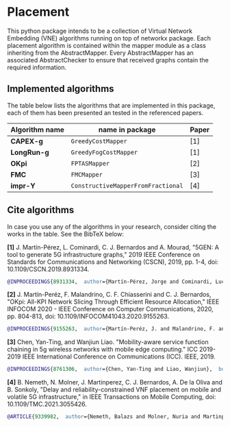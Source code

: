 # Placement
This python package intends to be a collection of Virtual Network Embedding (VNE)
algorithms running on top of networkx package. Each placement
algorithm is contained within the mapper module as a class inheriting from the
AbstractMapper. Every AbstractMapper has an associated AbstractChecker to
ensure that received graphs contain the required information.


## Implemented algorithms
The table below lists the algorithms that are implemented
in this package, each of them has been presented an tested
in the referenced papers.


| Algorithm name | name in package | Paper |
|--------------------------|-------|------------------------|
| **CAPEX-g** | `GreedyCostMapper`         | [1] |
| **LongRun-g** | `GreedyFogCostMapper`      | [1] |
| **OKpi** |   `FPTASMapper`             | [2] |
| **FMC**  |   `FMCMapper`               | [3] |
| **impr-Υ** | `ConstructiveMapperFromFractional` | [4] |



## Cite algorithms

In case you use any of the algorithms in your
research, consider citing the works in the table.
See the BibTeX below:


**[1]** J. Martín-Pérez, L. Cominardi, C. J. Bernardos and A. Mourad, "5GEN: A tool to generate 5G infrastructure graphs," 2019 IEEE Conference on Standards for Communications and Networking (CSCN), 2019, pp. 1-4, doi: 10.1109/CSCN.2019.8931334.
```bibtex
@INPROCEEDINGS{8931334,  author={Martín-Pérez, Jorge and Cominardi, Luca and Bernardos, Carlos J. and Mourad, Alain},  booktitle={2019 IEEE Conference on Standards for Communications and Networking (CSCN)},   title={5GEN: A tool to generate 5G infrastructure graphs},   year={2019},  volume={},  number={},  pages={1-4},  doi={10.1109/CSCN.2019.8931334}}
```

**[2]** J. Martín-Peréz, F. Malandrino, C. F. Chiasserini and C. J. Bernardos, "OKpi: All-KPI Network Slicing Through Efficient Resource Allocation," IEEE INFOCOM 2020 - IEEE Conference on Computer Communications, 2020, pp. 804-813, doi: 10.1109/INFOCOM41043.2020.9155263.
```bibtex
@INPROCEEDINGS{9155263,  author={Martín-Peréz, J. and Malandrino, F. and Chiasserini, C. F. and Bernardos, C. J.},  booktitle={IEEE INFOCOM 2020 - IEEE Conference on Computer Communications},   title={OKpi: All-KPI Network Slicing Through Efficient Resource Allocation},   year={2020},  volume={},  number={},  pages={804-813},  doi={10.1109/INFOCOM41043.2020.9155263}}
```

**[3]** Chen, Yan-Ting, and Wanjiun Liao. "Mobility-aware service function chaining in 5g wireless networks with mobile edge computing." ICC 2019-2019 IEEE International Conference on Communications (ICC). IEEE, 2019.
```bibtex
@INPROCEEDINGS{8761306,  author={Chen, Yan-Ting and Liao, Wanjiun},  booktitle={ICC 2019 - 2019 IEEE International Conference on Communications (ICC)},   title={Mobility-Aware Service Function Chaining in 5G Wireless Networks with Mobile Edge Computing},   year={2019},  volume={},  number={},  pages={1-6},  doi={10.1109/ICC.2019.8761306}}
```

**[4]** B. Nemeth, N. Molner, J. Martinperez, C. J. Bernardos, A. De la Oliva and B. Sonkoly, "Delay and reliability-constrained VNF placement on mobile and volatile 5G infrastructure," in IEEE Transactions on Mobile Computing, doi: 10.1109/TMC.2021.3055426.
```bibtex
@ARTICLE{9339982,  author={Nemeth, Balazs and Molner, Nuria and Martinperez, Jorge and Bernardos, Carlos J. and De la Oliva, Antonio and Sonkoly, Balazs},  journal={IEEE Transactions on Mobile Computing},   title={Delay and reliability-constrained VNF placement on mobile and volatile 5G infrastructure},   year={2021},  volume={},  number={},  pages={1-1},  doi={10.1109/TMC.2021.3055426}}
```
